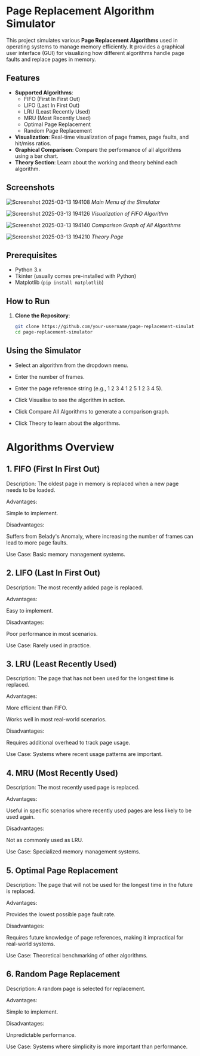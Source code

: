 # Page Replacement Algorithm Simulator

This project simulates various **Page Replacement Algorithms** used in operating systems to manage memory efficiently. It provides a graphical user interface (GUI) for visualizing how different algorithms handle page faults and replace pages in memory.

## Features
- **Supported Algorithms**:
  - FIFO (First In First Out)
  - LIFO (Last In First Out)
  - LRU (Least Recently Used)
  - MRU (Most Recently Used)
  - Optimal Page Replacement
  - Random Page Replacement
- **Visualization**: Real-time visualization of page frames, page faults, and hit/miss ratios.
- **Graphical Comparison**: Compare the performance of all algorithms using a bar chart.
- **Theory Section**: Learn about the working and theory behind each algorithm.

## Screenshots
![Screenshot 2025-03-13 194108](https://github.com/user-attachments/assets/de6f6649-29ab-4b39-97ff-79128cf5c798)
*Main Menu of the Simulator*

![Screenshot 2025-03-13 194126](https://github.com/user-attachments/assets/ccccec73-6e81-4bfa-be22-6e3e485e903c)
*Visualization of FIFO Algorithm*

![Screenshot 2025-03-13 194140](https://github.com/user-attachments/assets/98e8ff88-1c16-4cce-8b5c-3f715549905d)
*Comparison Graph of All Algorithms*

![Screenshot 2025-03-13 194210](https://github.com/user-attachments/assets/de868c3c-83c7-4e06-97ef-ea8855b787e9)
*Theory Page*

## Prerequisites
- Python 3.x
- Tkinter (usually comes pre-installed with Python)
- Matplotlib (`pip install matplotlib`)

## How to Run
1. **Clone the Repository**:
   ```bash
   git clone https://github.com/your-username/page-replacement-simulator.git
   cd page-replacement-simulator
## Using the Simulator

- Select an algorithm from the dropdown menu.

- Enter the number of frames.

- Enter the page reference string (e.g., 1 2 3 4 1 2 5 1 2 3 4 5).

- Click Visualise to see the algorithm in action.

- Click Compare All Algorithms to generate a comparison graph.

- Click Theory to learn about the algorithms.

# Algorithms Overview

## 1. FIFO (First In First Out)
Description: The oldest page in memory is replaced when a new page needs to be loaded.

Advantages:

Simple to implement.

Disadvantages:

Suffers from Belady's Anomaly, where increasing the number of frames can lead to more page faults.

Use Case: Basic memory management systems.

## 2. LIFO (Last In First Out)
Description: The most recently added page is replaced.

Advantages:

Easy to implement.

Disadvantages:

Poor performance in most scenarios.

Use Case: Rarely used in practice.

## 3. LRU (Least Recently Used)
Description: The page that has not been used for the longest time is replaced.

Advantages:

More efficient than FIFO.

Works well in most real-world scenarios.

Disadvantages:

Requires additional overhead to track page usage.

Use Case: Systems where recent usage patterns are important.

## 4. MRU (Most Recently Used)
Description: The most recently used page is replaced.

Advantages:

Useful in specific scenarios where recently used pages are less likely to be used again.

Disadvantages:

Not as commonly used as LRU.

Use Case: Specialized memory management systems.

## 5. Optimal Page Replacement
Description: The page that will not be used for the longest time in the future is replaced.

Advantages:

Provides the lowest possible page fault rate.

Disadvantages:

Requires future knowledge of page references, making it impractical for real-world systems.

Use Case: Theoretical benchmarking of other algorithms.

## 6. Random Page Replacement
Description: A random page is selected for replacement.

Advantages:

Simple to implement.

Disadvantages:

Unpredictable performance.

Use Case: Systems where simplicity is more important than performance.
